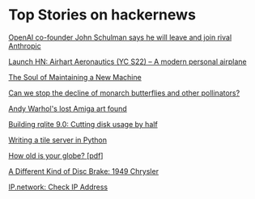 # Top Stories on hackernews <br />
[OpenAI co-founder John Schulman says he will leave and join rival Anthropic](https://www.cnbc.com/2024/08/06/openai-co-founder-john-schulman-says-he-will-join-rival-anthropic.html)

[Launch HN: Airhart Aeronautics (YC S22) – A modern personal airplane]()

[The Soul of Maintaining a New Machine](https://books.worksinprogress.co/book/maintenance-of-everything/communities-of-practice/the-soul-of-maintaining-a-new-machine/1)

[Can we stop the decline of monarch butterflies and other pollinators?](https://www.wisfarmer.com/story/news/2024/08/05/can-we-stop-the-decline-of-monarch-butterflies-and-other-pollinators/74638545007/)

[Andy Warhol's lost Amiga art found](https://dfarq.homeip.net/andy-warhols-lost-amiga-art-found/)

[Building rqlite 9.0: Cutting disk usage by half](https://www.philipotoole.com/building-rqlite-9-0-cutting-disk-usage-by-half/)

[Writing a tile server in Python](https://www.grulic.org.ar/~mdione/glob/posts/writing-a-tile-server-in-python/)

[How old is your globe? [pdf]](https://replogleglobes.com/app/uploads/2023/09/How-old-is-your-globerv.pdf)

[A Different Kind of Disc Brake: 1949 Chrysler](https://www.macsmotorcitygarage.com/a-completely-different-kind-of-disc-brake-1949-chrysler/)

[IP.network: Check IP Address](https://www.ip.network)
